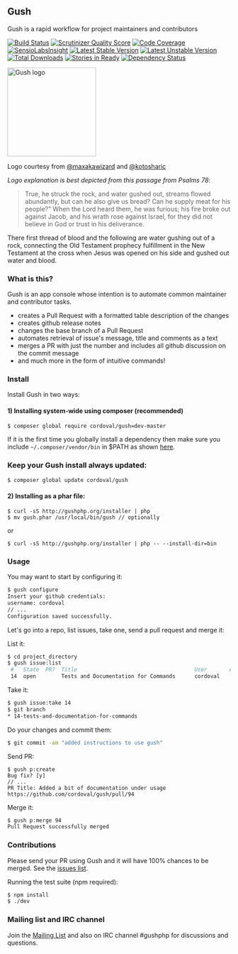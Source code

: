 ## Gush

Gush is a rapid workflow for project maintainers and contributors

[![Build Status](https://travis-ci.org/cordoval/gush.png?branch=master)](https://travis-ci.org/cordoval/gush)
[![Scrutinizer Quality Score](https://scrutinizer-ci.com/g/cordoval/gush/badges/quality-score.png?s=f54effe2042a7eb161b0263322b3b4979d2de900)](https://scrutinizer-ci.com/g/cordoval/gush/)
[![Code Coverage](https://scrutinizer-ci.com/g/cordoval/gush/badges/coverage.png?s=fbd3a27c4b0b05fbb82de21108c44f0cf7a12661)](https://scrutinizer-ci.com/g/cordoval/gush/)
[![SensioLabsInsight](https://insight.sensiolabs.com/projects/160ad92b-b065-482e-9ebd-4cff2b931451/mini.png)](https://insight.sensiolabs.com/projects/160ad92b-b065-482e-9ebd-4cff2b931451)
[![Latest Stable Version](https://poser.pugx.org/cordoval/gush/v/stable.png)](https://packagist.org/packages/cordoval/gush)
[![Latest Unstable Version](https://poser.pugx.org/cordoval/gush/v/unstable.png)](https://packagist.org/packages/cordoval/gush)
[![Total Downloads](https://poser.pugx.org/cordoval/gush/downloads.png)](https://packagist.org/packages/cordoval/gush)
[![Stories in Ready](https://badge.waffle.io/cordoval/gush.png?label=ready)](https://waffle.io/cordoval/gush)
[![Dependency Status](https://www.versioneye.com/php/cordoval:gush/1.3.0/badge.png)](https://www.versioneye.com/php/cordoval:gush/1.3.0)

<a href="http://gushphp.org"><img src="https://f.cloud.github.com/assets/328359/1930603/3bd6fec6-7eb0-11e3-9945-f41820336d8c.png" alt="Gush logo"  width="200px"/></a>

Logo courtesy from [@maxakawizard](https://twitter.com/MAXakaWIZARD) and [@kotosharic](https://twitter.com/kotosharic)

*Logo explanation is best depicted from this passage from Psalms 78*:

> True, he struck the rock, and water gushed out, streams flowed abundantly, but can he also give us bread?
> Can he supply meat for his people?” When the Lord heard them, he was furious; his fire broke out against
> Jacob, and his wrath rose against Israel, for they did not believe in God or trust in his deliverance.

There first thread of blood and the following are water gushing out of a rock, connecting the Old Testament
prophecy fulfillment in the New Testament at the cross when Jesus was opened on his side and gushed out
water and blood.

### What is this?

Gush is an app console whose intention is to automate common maintainer and contributor tasks.

- creates a Pull Request with a formatted table description of the changes
- creates github release notes
- changes the base branch of a Pull Request
- automates retrieval of issue's message, title and comments as a text
- merges a PR with just the number and includes all github discussion on the commit message
- and much more in the form of intuitive commands!

### Install

Install Gush in two ways:

#### 1) Installing system-wide using composer (recommended)

```bash
$ composer global require cordoval/gush=dev-master
```

If it is the first time you globally install a dependency then make sure
you include `~/.composer/vendor/bin` in $PATH as shown [here](http://getcomposer.org/doc/03-cli.md#global).

### Keep your Gush install always updated:

```bash
$ composer global update cordoval/gush
```

#### 2) Installing as a phar file:

```
$ curl -sS http://gushphp.org/installer | php
$ mv gush.phar /usr/local/bin/gush // optionally
```

or

```
$ curl -sS http://gushphp.org/installer | php -- --install-dir=bin
```

### Usage

You may want to start by configuring it:

```bash
$ gush configure
Insert your github credentials:
username: cordoval
// ...
Configuration saved successfully.
```

Let's go into a repo, list issues, take one, send a pull request and merge it:

List it:
```bash
$ cd project_directory
$ gush issue:list
 #   State  PR?  Title                                     User       Assignee   Milestone        Labels       Created
 14  open        Tests and Documentation for Commands      cordoval                                            2014-01-10
```

Take it:
```bash
$ gush issue:take 14
$ git branch
* 14-tests-and-documentation-for-commands
```

Do your changes and commit them:
```bash
$ git commit -am "added instructions to use gush"
```

Send PR:
```
$ gush p:create
Bug fix? [y]
// ...
PR Title: Added a bit of documentation under usage
https://github.com/cordoval/gush/pull/94
```

Merge it:
```bash
$ gush p:merge 94
Pull Request successfully merged
```

### Contributions

Please send your PR using Gush and it will have 100% chances to be merged.
See the [issues list](https://github.com/cordoval/gush/issues?state=open).

Running the test suite (npm required):

```bash
$ npm install
$ ./dev
```

### Mailing list and IRC channel

Join the [Mailing List](https://groups.google.com/forum/#!forum/gushphp)
and also on IRC channel #gushphp for discussions and questions.
